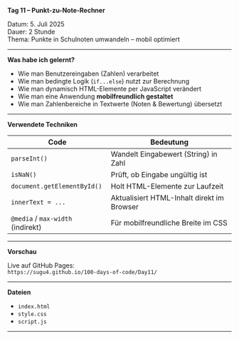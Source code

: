 **Tag 11 – Punkt-zu-Note-Rechner**

Datum: 5. Juli 2025  
Dauer: 2 Stunde  
Thema: Punkte in Schulnoten umwandeln – mobil optimiert

---

**Was habe ich gelernt?**

- Wie man Benutzereingaben (Zahlen) verarbeitet
- Wie man bedingte Logik (`if...else`) nutzt zur Berechnung
- Wie man dynamisch HTML-Elemente per JavaScript verändert
- Wie man eine Anwendung **mobilfreundlich gestaltet**
- Wie man Zahlenbereiche in Textwerte (Noten & Bewertung) übersetzt

---

**Verwendete Techniken**

| Code                            | Bedeutung                                         |
|----------------------------------|--------------------------------------------------|
| `parseInt()`                   | Wandelt Eingabewert (String) in Zahl             |
| `isNaN()`                       | Prüft, ob Eingabe ungültig ist                   |
| `document.getElementById()`     | Holt HTML-Elemente zur Laufzeit                  |
| `innerText = ...`               | Aktualisiert HTML-Inhalt direkt im Browser       |
| `@media` / `max-width` (indirekt) | Für mobilfreundliche Breite im CSS             |

---

**Vorschau**

Live auf GitHub Pages:  
`https://sugu4.github.io/100-days-of-code/Day11/`

---

**Dateien**

- `index.html`
- `style.css`
- `script.js`

---
